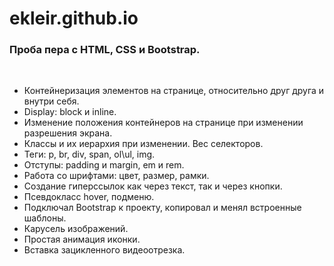 # ekleir.github.io
<h3>Проба пера с HTML, CSS и Bootstrap.</h3> <br>
<ul>
  <li>Контейнеризация элементов на странице, относительно друг друга и внутри себя.</li>
  <li>Display: block и inline. </li>
  <li>Изменение положения контейнеров на странице при изменении разрешения экрана.</li>
  <li>Классы и их иерархия при изменении. Вес селекторов.</li>
  <li>Теги: p, br, div, span, ol\ul, img.</li>
  <li>Отступы: padding и margin, em и rem. </li>
  <li>Работа со шрифтами: цвет, размер, рамки.</li>
  <li>Создание гиперссылок как через текст, так и через кнопки. </li>
  <li>Псевдокласс hover, подменю.</li>
  <li>Подключал Bootstrap к проекту, копировал и менял встроенные шаблоны.</li>
  <li>Карусель изображений.</li>
  <li>Простая анимация иконки.</li>
  <li>Вставка зацикленного видеоотрезка.</li>
<ul>
